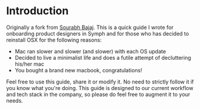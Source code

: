 # Introduction

Originally a fork from [Sourabh Bajaj](http://sourabhbajaj.com/mac-setup/). This is a quick guide I wrote for onboarding product designers in Symph and for those who has decided to reinstall OSX for the following reasons:

* Mac ran slower and slower \(and slower\) with each OS update
* Decided to live a minimalist life and does a futile attempt of decluttering his/her mac
* You bought a brand new macbook, congratulations!

Feel free to use this guide, share it or modify it. No need to strictly follow it if you know what you're doing. This guide is designed to our current workflow and tech stack in the company, so please do feel free to augment it to your needs.

